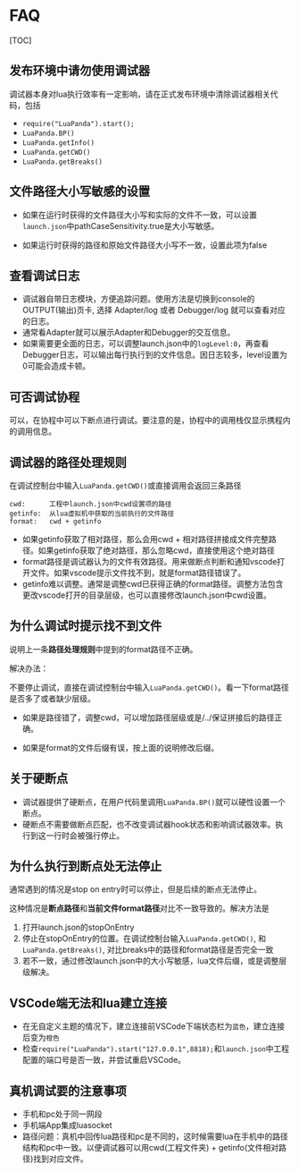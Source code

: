 # FAQ

[TOC]



## 发布环境中请勿使用调试器

调试器本身对lua执行效率有一定影响，请在正式发布环境中清除调试器相关代码，包括

- `require("LuaPanda").start();`
- `LuaPanda.BP()`
- `LuaPanda.getInfo()`
- `LuaPanda.getCWD()`
- `LuaPanda.getBreaks()`



## 文件路径大小写敏感的设置

+ 如果在运行时获得的文件路径大小写和实际的文件不一致，可以设置`launch.json`中pathCaseSensitivity.true是大小写敏感。

+ 如果运行时获得的路径和原始文件路径大小写不一致，设置此项为false



## 查看调试日志

- 调试器自带日志模块，方便追踪问题。使用方法是切换到console的OUTPUT(输出)页卡, 选择 Adapter/log 或者 Debugger/log 就可以查看对应的日志。
- 通常看Adapter就可以展示Adapter和Debugger的交互信息。
- 如果需要更全面的日志，可以调整launch.json中的`logLevel:0`，再查看Debugger日志，可以输出每行执行到的文件信息。因日志较多，level设置为0可能会造成卡顿。



## 可否调试协程

可以，在协程中可以下断点进行调试。要注意的是，协程中的调用栈仅显示携程内的调用信息。



## 调试器的路径处理规则

在调试控制台中输入`LuaPanda.getCWD()`或直接调用会返回三条路径

```
cwd:      工程中launch.json中cwd设置项的路径
getinfo:  从lua虚拟机中获取的当前执行的文件路径
format:   cwd + getinfo
```

- 如果getinfo获取了相对路径，那么会用cwd + 相对路径拼接成文件完整路径。如果getinfo获取了绝对路径，那么忽略cwd，直接使用这个绝对路径
- format路径是调试器认为的文件有效路径。用来做断点判断和通知vscode打开文件。如果vscode提示文件找不到，就是format路径错误了。
- getinfo难以调整。通常是调整cwd已获得正确的format路径。调整方法包含更改vscode打开的目录层级，也可以直接修改launch.json中cwd设置。



## 为什么调试时提示找不到文件

说明上一条**路径处理规则**中提到的format路径不正确。

解决办法：

不要停止调试，直接在调试控制台中输入`LuaPanda.getCWD()`。看一下format路径是否多了或者缺少层级。

+ 如果是路径错了，调整cwd，可以增加路径层级或是/../保证拼接后的路径正确。

+ 如果是format的文件后缀有误，按上面的说明修改后缀。



## 关于硬断点

- 调试器提供了硬断点，在用户代码里调用`LuaPanda.BP()`就可以硬性设置一个断点。
- 硬断点不需要做断点匹配，也不改变调试器hook状态和影响调试器效率。执行到这一行时会被强行停止。



## 为什么执行到断点处无法停止

通常遇到的情况是stop on entry时可以停止，但是后续的断点无法停止。

这种情况是**断点路径**和**当前文件format路径**对比不一致导致的。解决方法是

1. 打开launch.json的stopOnEntry
2. 停止在stopOnEntry的位置。在调试控制台输入`LuaPanda.getCWD()`, 和`LuaPanda.getBreaks()`, 对比breaks中的路径和format路径是否完全一致
3. 若不一致，通过修改launch.json中的大小写敏感，lua文件后缀，或是调整层级解决。



## VSCode端无法和lua建立连接

- 在无自定义主题的情况下，建立连接前VSCode下端状态栏为`蓝色`，建立连接后变为`橙色`
- 检查`require("LuaPanda").start("127.0.0.1",8818);`和`launch.json`中工程配置的端口号是否一致，并尝试重启VSCode。



## 真机调试要的注意事项

- 手机和pc处于同一网段
- 手机端App集成luasocket
- 路径问题：真机中回传lua路径和pc是不同的，这时候需要lua在手机中的路径结构和pc中一致。以便调试器可以用cwd(工程文件夹) + getinfo(文件相对路径)找到对应文件。